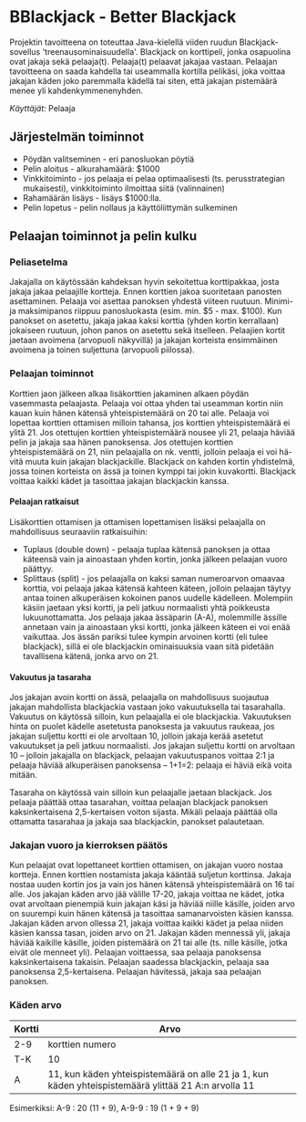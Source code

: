 # BBlackjack - Better Blackjack
Projektin tavoitteena on toteuttaa Java-kielellä viiden ruudun Blackjack-sovellus 'treenausominaisuudella'. Blackjack on korttipeli,
jonka osapuolina ovat jakaja sekä pelaaja(t). Pelaaja(t) pelaavat jakajaa vastaan. Pelaajan tavoitteena on
saada kahdella tai useammalla kortilla pelikäsi, joka voittaa jakajan käden joko paremmalla kädellä tai siten, että
jakajan pistemäärä menee yli kahdenkymmenenyhden.

*Käyttäjät:* Pelaaja

## Järjestelmän toiminnot
* Pöydän valitseminen - eri panosluokan pöytiä
* Pelin aloitus - alkurahamäärä: $1000
* Vinkkitoiminto - jos pelaaja ei pelaa optimaalisesti (ts. perusstrategian mukaisesti), vinkkitoiminto ilmoittaa siitä (valinnainen)
* Rahamäärän lisäys - lisäys $1000:lla.
* Pelin lopetus - pelin nollaus ja käyttöliittymän sulkeminen

## Pelaajan toiminnot ja pelin kulku
### Peliasetelma
Jakajalla on käytössään kahdeksan hyvin sekoitettua korttipakkaa, josta jakaja jakaa pelaajille kortteja.
Ennen korttien jakoa suoritetaan panosten asettaminen. Pelaaja voi asettaa panoksen yhdestä viiteen ruutuun.
Minimi- ja maksimipanos riippuu panosluokasta (esim. min. $5 - max. $100). Kun panokset on asetettu, jakaja jakaa kaksi
korttia (yhden kortin kerrallaan) jokaiseen ruutuun, johon panos on asetettu sekä itselleen. Pelaajien kortit jaetaan
avoimena (arvopuoli näkyvillä) ja jakajan korteista ensimmäinen avoimena ja toinen suljettuna (arvopuoli piilossa).

### Pelaajan toiminnot
Korttien jaon jälkeen alkaa lisäkorttien jakaminen alkaen pöydän vasemmasta pelaajasta. Pelaaja voi ottaa yhden tai useamman kortin
niin kauan kuin hänen kätensä yhteispistemäärä on 20 tai alle. Pelaaja voi lopettaa korttien ottamisen milloin tahansa,
jos korttien yhteispistemäärä ei ylitä 21. Jos otettujen korttien yhteispistemäärä nousee yli 21, pelaaja häviää pelin ja jakaja
saa hänen panoksensa. Jos otettujen korttien yhteispistemäärä on 21, niin pelaajalla on nk. ventti, jolloin pelaaja ei voi hä-
vitä muuta kuin jakajan blackjackille. Blackjack on kahden kortin yhdistelmä, jossa toinen korteista on ässä ja toinen kymppi
tai jokin kuvakortti. Blackjack voittaa kaikki kädet ja tasoittaa jakajan blackjackin kanssa.

#### Pelaajan ratkaisut
Lisäkorttien ottamisen ja ottamisen lopettamisen lisäksi pelaajalla on mahdollisuus seuraaviin ratkaisuihin:
* Tuplaus (double down) - pelaaja tuplaa kätensä panoksen ja ottaa käteensä vain ja ainoastaan yhden kortin, jonka jälkeen pelaajan
vuoro päättyy.
* Splittaus (split) - jos pelaajalla on kaksi saman numeroarvon omaavaa korttia, voi pelaaja jakaa kätensä kahteen käteen, jolloin
pelaajan täytyy antaa toinen alkuperäisen kokoinen panos uudelle kädelleen. Molempiin käsiin jaetaan yksi kortti, ja peli jatkuu
normaalisti yhtä poikkeusta lukuunottamatta. Jos pelaaja jakaa ässäparin (A-A), molemmille ässille annetaan vain ja ainoastaan yksi
kortti, jonka jälkeen käteen ei voi enää vaikuttaa. Jos ässän pariksi tulee kympin arvoinen kortti (eli tulee blackjack), sillä ei ole
blackjackin ominaisuuksia vaan sitä pidetään tavallisena kätenä, jonka arvo on 21.

#### Vakuutus ja tasaraha
Jos jakajan avoin kortti on ässä, pelaajalla on mahdollisuus suojautua jakajan mahdollista blackjackia vastaan joko vakuutuksella tai
tasarahalla. Vakuutus on käytössä silloin, kun pelaajalla ei ole blackjackia. Vakuutuksen hinta on puolet kädelle asetetusta panoksesta
ja vakuutus raukeaa, jos jakajan suljettu kortti ei ole arvoltaan 10, jolloin jakaja kerää asetetut vakuutukset ja peli jatkuu normaalisti.
Jos jakajan suljettu kortti on arvoltaan 10 – jolloin jakajalla on blackjack, pelaajan vakuutuspanos voittaa 2:1 ja pelaaja häviää
alkuperäisen panoksensa – 1+1=2: pelaaja ei häviä eikä voita mitään.

Tasaraha on käytössä vain silloin kun pelaajalle jaetaan blackjack. Jos pelaaja päättää ottaa tasarahan, voittaa pelaajan blackjack
panoksen kaksinkertaisena 2,5-kertaisen voiton sijasta. Mikäli pelaaja päättää olla ottamatta tasarahaa ja jakaja saa blackjackin,
panokset palautetaan.

### Jakajan vuoro ja kierroksen päätös
Kun pelaajat ovat lopettaneet korttien ottamisen, on jakajan vuoro nostaa kortteja. Ennen korttien nostamista jakaja kääntää suljetun
korttinsa. Jakaja nostaa uuden kortin jos ja vain jos hänen kätensä yhteispistemäärä on 16 tai alle. Jos jakajan käden arvo jää välille
17-20, jakaja voittaa ne kädet, jotka ovat arvoltaan pienempiä kuin jakajan käsi ja häviää niille käsille, joiden arvo on suurempi kuin
hänen kätensä ja tasoittaa samanarvoisten käsien kanssa. Jakajan käden arvon ollessa 21, jakaja voittaa kaikki kädet ja pelaa niiden käsien
kanssa tasan, joiden arvo on 21. Jakajan käden mennessä yli, jakaja häviää kaikille käsille, joiden pistemäärä on 21 tai alle (ts.
nille käsille, jotka eivät ole menneet yli). Pelaajan voittaessa, saa pelaaja panoksensa kaksinkertaisena takaisin. Pelaajan saadessa
blackjackin, pelaaja saa panoksensa 2,5-kertaisena. Pelaajan hävitessä, jakaja saa pelaajan panoksen.

### Käden arvo

Kortti | Arvo 
-------|----------------------------------------------
2-9    | korttien numero
T-K    | 10
A      | 11, kun käden yhteispistemäärä on alle 21 ja 1, kun käden yhteispistemäärä ylittää 21 A:n arvolla 11

Esimerkiksi: A-9 : 20 (11 + 9), A-9-9 : 19 (1 + 9 + 9)
